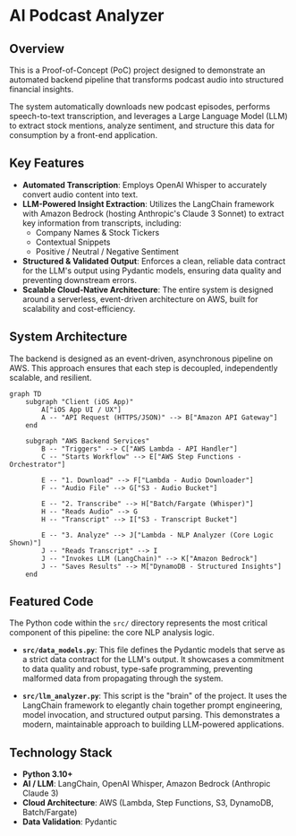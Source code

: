 # AI Podcast Analyzer

## Overview

This is a Proof-of-Concept (PoC) project designed to demonstrate an automated backend pipeline that transforms podcast audio into structured financial insights.

The system automatically downloads new podcast episodes, performs speech-to-text transcription, and leverages a Large Language Model (LLM) to extract stock mentions, analyze sentiment, and structure this data for consumption by a front-end application.

## Key Features

- **Automated Transcription**: Employs OpenAI Whisper to accurately convert audio content into text.
- **LLM-Powered Insight Extraction**: Utilizes the LangChain framework with Amazon Bedrock (hosting Anthropic's Claude 3 Sonnet) to extract key information from transcripts, including:
  - Company Names & Stock Tickers
  - Contextual Snippets
  - Positive / Neutral / Negative Sentiment
- **Structured & Validated Output**: Enforces a clean, reliable data contract for the LLM's output using Pydantic models, ensuring data quality and preventing downstream errors.
- **Scalable Cloud-Native Architecture**: The entire system is designed around a serverless, event-driven architecture on AWS, built for scalability and cost-efficiency.

## System Architecture

The backend is designed as an event-driven, asynchronous pipeline on AWS. This approach ensures that each step is decoupled, independently scalable, and resilient.

```mermaid
graph TD
    subgraph "Client (iOS App)"
        A["iOS App UI / UX"]
        A -- "API Request (HTTPS/JSON)" --> B["Amazon API Gateway"]
    end

    subgraph "AWS Backend Services"
        B -- "Triggers" --> C["AWS Lambda - API Handler"]
        C -- "Starts Workflow" --> E["AWS Step Functions - Orchestrator"]

        E -- "1. Download" --> F["Lambda - Audio Downloader"]
        F -- "Audio File" --> G["S3 - Audio Bucket"]
        
        E -- "2. Transcribe" --> H["Batch/Fargate (Whisper)"]
        H -- "Reads Audio" --> G
        H -- "Transcript" --> I["S3 - Transcript Bucket"]

        E -- "3. Analyze" --> J["Lambda - NLP Analyzer (Core Logic Shown)"]
        J -- "Reads Transcript" --> I
        J -- "Invokes LLM (LangChain)" --> K["Amazon Bedrock"]
        J -- "Saves Results" --> M["DynamoDB - Structured Insights"]
    end
```

## Featured Code

The Python code within the `src/` directory represents the most critical component of this pipeline: the core NLP analysis logic.

- **`src/data_models.py`**: This file defines the Pydantic models that serve as a strict data contract for the LLM's output. It showcases a commitment to data quality and robust, type-safe programming, preventing malformed data from propagating through the system.

- **`src/llm_analyzer.py`**: This script is the "brain" of the project. It uses the LangChain framework to elegantly chain together prompt engineering, model invocation, and structured output parsing. This demonstrates a modern, maintainable approach to building LLM-powered applications.

## Technology Stack

- **Python 3.10+**
- **AI / LLM**: LangChain, OpenAI Whisper, Amazon Bedrock (Anthropic Claude 3)
- **Cloud Architecture**: AWS (Lambda, Step Functions, S3, DynamoDB, Batch/Fargate)
- **Data Validation**: Pydantic
